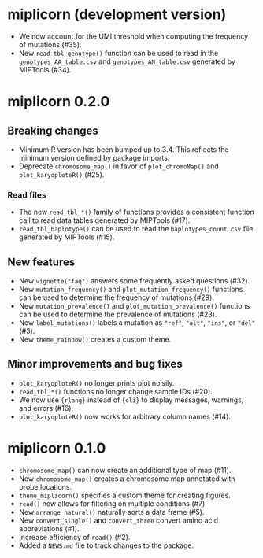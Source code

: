 # miplicorn (development version)

- We now account for the UMI threshold when computing the frequency of
  mutations (#35).
- New `read_tbl_genotype()` function can be used to read in the
  `genotypes_AA_table.csv` and `genotypes_AN_table.csv` generated by MIPTools
  (#34).

# miplicorn 0.2.0

## Breaking changes

- Minimum R version has been bumped up to 3.4. This reflects the minimum version
  defined by package imports.
- Deprecate `chromosome_map()` in favor of `plot_chromoMap()` and
  `plot_karyoploteR()` (#25).

### Read files

- The new `read_tbl_*()` family of functions provides a consistent function call
  to read data tables generated by MIPTools (#17).
- `read_tbl_haplotype()` can be used to read the `haplotypes_count.csv` file
  generated by MIPTools (#15).

## New features

- New `vignette("faq")` answers some frequently asked questions (#32).
- New `mutation_frequency()` and `plot_mutation_frequency()` functions can be
  used to determine the frequency of mutations (#29).
- New `mutation_prevalence()` and `plot_mutation_prevalence()` functions can be
  used to determine the prevalence of mutations (#23).
- New `label_mutations()` labels a mutation as `"ref"`, `"alt"`, `"ins"`, or
  `"del"` (#3).
- New `theme_rainbow()` creates a custom theme.

## Minor improvements and bug fixes

- `plot_karyoploteR()` no longer prints plot noisily.
- `read_tbl_*()` functions no longer change sample IDs (#20).
- We now use `{rlang}` instead of `{cli}` to display messages, warnings, and
  errors (#16).
- `plot_karyoploteR()` now works for arbitrary column names (#14).

# miplicorn 0.1.0

- `chromosome_map()` can now create an additional type of map (#11).
- New `chromosome_map()` creates a chromosome map annotated with probe
  locations.
- `theme_miplicorn()` specifies a custom theme for creating figures.
- `read()` now allows for filtering on multiple conditions (#7).
- New `arrange_natural()` naturally sorts a data frame (#5).
- New `convert_single()` and `convert_three` convert amino acid abbreviations
  (#1).
- Increase efficiency of `read()` (#2).
- Added a `NEWS.md` file to track changes to the package.
